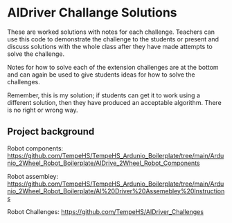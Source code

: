 # AIDriver Challange Solutions
These are worked solutions with notes for each challenge. Teachers can use this code to demonstrate the challenge to the students or present and discuss solutions with the whole class after they have made attempts to solve the challenge.

Notes for how to solve each of the extension challenges are at the bottom and can again be used to give students ideas for how to solve the challenges.

Remember, this is my solution; if students can get it to work using a different solution, then they have produced an acceptable algorithm. There is no right or wrong way.

## Project background
Robot components: https://github.com/TempeHS/TempeHS_Ardunio_Boilerplate/tree/main/Ardunio_2Wheel_Robot_Boilerplate/AIDrive_2Wheel_Robot_Components

Robot assembley: https://github.com/TempeHS/TempeHS_Ardunio_Boilerplate/tree/main/Ardunio_2Wheel_Robot_Boilerplate/AI%20Driver%20Assemebley%20Instructions

Robot Challenges:
https://github.com/TempeHS/AIDriver_Challenges
